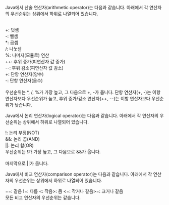 Java에서 산술 연산자(arithmetic operator)는 다음과 같습니다. 아래에서 각 연산자의 우선순위는 상위에서 하위로 나열되어 있습니다.

<br>+: 덧셈
<br>
-: 뺄셈
<br>
*: 곱셈
<br>
/: 나눗셈
<br>
%: 나머지(모듈로) 연산
<br>
++: 후위 증가(피연산자 값 증가)
<br>
--: 후위 감소(피연산자 값 감소)
<br>
+: 단항 연산자(양수)
<br>
-: 단항 연산자(음수)
<br>
<br>우선순위는 *, /, %가 가장 높고, 그 다음으로 +, -가 옵니다. 단항 연산자(+, -)는 이항 연산자보다 우선순위가 높고, 후위 증가/감소 연산자(++, --)는 이항 연산자보다 우선순위가 낮습니다.

Java에서 논리 연산자(logical operator)는 다음과 같습니다. 아래에서 각 연산자의 우선순위는 상위에서 하위로 나열되어 있습니다.

!: 논리 부정(NOT)<br>
&&: 논리 곱(AND)<br>
||: 논리 합(OR)<br>
우선순위는 !가 가장 높고, 그 다음으로 &&가 옵니다. <br><br>마지막으로 ||가 옵니다.

Java에서 비교 연산자(comparison operator)는 다음과 같습니다. 아래에서 각 연산자의 우선순위는 상위에서 하위로 나열되어 있습니다.

==: 같음
!=: 다름
<: 작음>: 큼
<=: 작거나 같음>=: 크거나 같음
<br>모든 비교 연산자의 우선순위는 같습니다.
